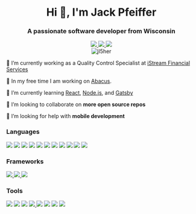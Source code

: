 <h1 align="center">Hi 👋, I'm Jack Pfeiffer</h1>
<h3 align="center">A passionate software developer from Wisconsin</h3>

<p align="center">
  <a href="https://linkedin.com/in/pfeifferj" target="_blank">
    <img src="https://img.shields.io/badge/Linked_In-006192?style=for-the-badge&logo=linkedin&logoColor=white" />
  </a>
  <a href="https://stackoverflow.com/users/4985777/jack?tab=profile" target="_blank">
    <img
      src="https://img.shields.io/badge/StackOverflow-D64A17?style=for-the-badge&logo=stackoverflow&logoColor=white" />
  </a>
  <a href="mailto:pfeiffer.jack@yahoo.com" target="_blank">
    <img src="https://img.shields.io/badge/Email-00AFF0?style=for-the-badge&logo=Mail.RU&logoColor=white" />
  </a>
  <br/>
  <img src="https://komarev.com/ghpvc/?username=jl5her" alt="jl5her" />
</p>
  
   💼 I’m currently working as a Quality Control Specialist at [iStream Financial Services](https://www.istreamfs.com/)

🔭 In my free time I am working on [Abacus](https://github.com/acm-mu/abacus).

🌱 I’m currently learning [React](https://reactjs.org/), [Node.js](https://nodejs.org/), and
[Gatsby](https://www.gatsbyjs.com/)

👯 I’m looking to collaborate on **more open source repos**

🤝 I’m looking for help with **mobile development**

### Languages

<p align="left">
  <img src="https://img.shields.io/badge/Java-D64A17?style=for-the-badge&logo=java&logoColor=white" />
  <img src="https://img.shields.io/badge/Python-3776AB?style=for-the-badge&logo=python&logoColor=white" />
  <img src="https://img.shields.io/badge/C-3949ab?style=for-the-badge&logo=c&logoColor=white" />
  <img src="https://img.shields.io/badge/Javascript-000000?style=for-the-badge&logo=javascript&logoColor=F7DF1E" />
  <img src="https://img.shields.io/badge/TypeScript-3178C6?style=for-the-badge&logo=typescript&logoColor=white" />
  <img src="https://img.shields.io/badge/CSS3-1572B6?style=for-the-badge&logo=css3&logoColor=white" />
  <img src="https://img.shields.io/badge/HTML5-E34F26?style=for-the-badge&logo=html5&logoColor=white" />
  <img src="https://img.shields.io/badge/PHP-777BB4?style=for-the-badge&logo=php&logoColor=white" />
  <img src="https://img.shields.io/badge/PostgresQL-336791?style=for-the-badge&logo=PostgresQL&logoColor=white" />
  <img src="https://img.shields.io/badge/MySQL-4479A1?style=for-the-badge&logo=mysql&logoColor=white" />
  <img src="https://img.shields.io/badge/Shell-4EAA25?style=for-the-badge&logo=gnu-bash&logoColor=white" />
</p>

### Frameworks

<p align="left">
  <a href="https://nodejs.org/" target="_blank">
    <img src="https://img.shields.io/badge/Node.JS-339933?style=for-the-badge&logo=node.js&logoColor=white" />
  </a>
  <a href="https://reactjs.org/" target="_blank">
    <img src="https://img.shields.io/badge/React-000000?style=for-the-badge&logo=react&logoColor=61DAFB" />
  </a>
  <a href="https://flask.palletsprojects.com/" target="_blank">
    <img src="https://img.shields.io/badge/Flask-000000?style=for-the-badge&logo=flask&logoColor=white" />
  </a>
</p>

### Tools

<p align="left">
  <img src="https://img.shields.io/badge/git-F05032?style=for-the-badge&logo=git&logoColor=white" />
  <img src="https://img.shields.io/badge/Docker-2496ed?style=for-the-badge&logo=docker&logoColor=white" />
  <img
    src="https://img.shields.io/badge/Visual_Studio_Code-007ACC?style=for-the-badge&logo=visual-studio-code&logoColor=white" />
  <a href="https://www.mongodb.com/" target="_blank">
    <img src="https://img.shields.io/badge/Mongodb-47A248?style=for-the-badge&logo=mongodb&logoColor=white" />
  </a>
  <img src="https://img.shields.io/badge/Amazon_AWS-D64A17?style=for-the-badge&logo=amazon-aws&logoColor=white" />
  <img src="https://img.shields.io/badge/Linode-00A95C?style=for-the-badge&logo=linode&logoColor=white" />
  <img src="https://img.shields.io/badge/Heroku-430098?style=for-the-badge&logo=heroku&logoColor=white" />
  <img src="https://img.shields.io/badge/DigitalOcean-0080FF?style=for-the-badge&logo=digitalocean&logoColor=white" />
</p>
